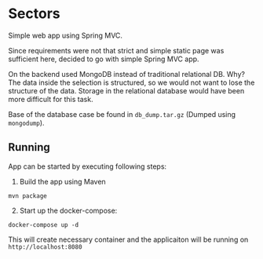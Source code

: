 # Sectors

Simple web app using Spring MVC.

Since requirements were not that strict and simple static page was sufficient here, decided to go with simple Spring MVC app.

On the backend used MongoDB instead of traditional relational DB.
Why?
The data inside the selection is structured, so we would not want to lose the structure of the data.
Storage in the relational database would have been more difficult for this task.

Base of the database case be found in `db_dump.tar.gz` (Dumped using `mongodump`).

## Running

App can be started by executing following steps:

1. Build the app using Maven

```shell
mvn package
```

2. Start up the docker-compose:

```shell
docker-compose up -d
```

This will create necessary container and the applicaiton will be running on `http://localhost:8080`

